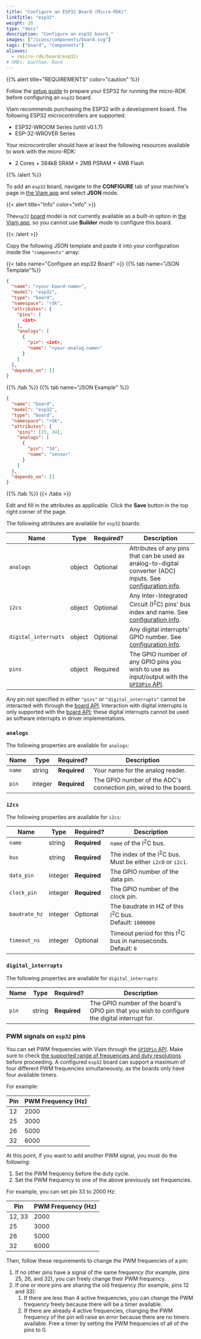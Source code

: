 ```yaml
---
title: "Configure an ESP32 Board (Micro-RDK)"
linkTitle: "esp32"
weight: 20
type: "docs"
description: "Configure an esp32 board."
images: ["/icons/components/board.svg"]
tags: ["board", "components"]
aliases:
  - /micro-rdk/board/esp32/
# SMEs: Gautham, Rand
---
```


{{% alert title="REQUIREMENTS" color="caution" %}}

Follow the [setup guide](/get-started/installation/microcontrollers/) to prepare your ESP32 for running the micro-RDK before configuring an `esp32` board.

Viam recommends purchasing the ESP32 with a development board. The following ESP32 microcontrollers are supported:

- ESP32-WROOM Series (until v0.1.7)
- ESP-32-WROVER Series

Your microcontroller should have at least the following resources available to work with the micro-RDK:

- 2 Cores + 384kB SRAM + 2MB PSRAM + 4MB Flash

{{% /alert %}}

To add an `esp32` board, navigate to the **CONFIGURE** tab of your machine's page in [the Viam app](https://app.viam.com) and select **JSON** mode.

{{< alert title="Info" color="info" >}}

The`esp32` [board](/components/board/) model is not currently available as a built-in option in [the Viam app](https://app.viam.com), so you cannot use **Builder** mode to configure this board.

{{< /alert >}}

Copy the following JSON template and paste it into your configuration inside the `"components"` array:

{{< tabs name="Configure an esp32 Board" >}}
{{% tab name="JSON Template"%}}

```json {class="line-numbers linkable-line-numbers"}
{
  "name": "<your-board-name>",
  "model": "esp32",
  "type": "board",
  "namespace": "rdk",
  "attributes": {
    "pins": [
      <int>
    ],
    "analogs": [
      {
        "pin": <int>,
        "name": "<your-analog-name>"
      }
    ]
  },
  "depends_on": []
}
```

{{% /tab %}}
{{% tab name="JSON Example" %}}

```json {class="line-numbers linkable-line-numbers"}
{
  "name": "board",
  "model": "esp32",
  "type": "board",
  "namespace": "rdk",
  "attributes": {
    "pins": [15, 34],
    "analogs": [
      {
        "pin": "34",
        "name": "sensor"
      }
    ]
  },
  "depends_on": []
}
```

{{% /tab %}}
{{< /tabs >}}

Edit and fill in the attributes as applicable.
Click the **Save** button in the top right corner of the page.

The following attributes are available for `esp32` boards:

<!-- prettier-ignore -->
| Name | Type | Required? | Description |
| ---- | ---- | --------- | ----------- |
| `analogs` | object | Optional | Attributes of any pins that can be used as analog-to-digital converter (ADC) inputs. See [configuration info](#analogs). |
| `i2cs` | object | Optional | Any Inter-Integrated Circuit (I<sup>2</sup>C) pins' bus index and name. See [configuration info](#i2cs). |
| `digital_interrupts` | object | Optional | Any digital interrupts' GPIO number. See [configuration info](#digital_interrupts). |
| `pins` | object | Required | The GPIO number of any GPIO pins you wish to use as input/output with the [`GPIOPin` API](/appendix/apis/#gpio-pins). |

Any pin not specified in either `"pins"` or `"digital_interrupts"` cannot be interacted with through the [board API](/components/board/#api).
Interaction with digital interrupts is only supported with the [board API](/components/board/#api); these digital interrupts cannot be used as software interrupts in driver implementations.

### `analogs`

The following properties are available for `analogs`:

<!-- prettier-ignore -->
| Name | Type | Required? | Description |
| ---- | ---- | --------- | ----------- |
| `name` | string | **Required** | Your name for the analog reader. |
| `pin`| integer | **Required** | The GPIO number of the ADC's connection pin, wired to the board. |

### `i2cs`

The following properties are available for `i2cs`:

<!-- prettier-ignore -->
| Name | Type | Required? | Description |
| ---- | ---- | --------- | ----------- |
|`name`| string| **Required** | `name` of the I<sup>2</sup>C bus. |
|`bus`| string | **Required** | The index of the I<sup>2</sup>C bus. Must be either `i2c0` or `i2c1`. |
|`data_pin`| integer | **Required** | The GPIO number of the data pin. |
|`clock_pin`| integer | **Required** | The GPIO number of the clock pin. |
|`baudrate_hz`| integer | Optional | The baudrate in HZ of this I<sup>2</sup>C bus. <br> Default: `1000000` |
|`timeout_ns`| integer | Optional | Timeout period for this I<sup>2</sup>C bus in nanoseconds. <br> Default: `0` |

### `digital_interrupts`

The following properties are available for `digital_interrupts`:

<!-- prettier-ignore -->
| Name | Type | Required? | Description |
| ---- | ---- | --------- | ----------- |
|`pin`| string | **Required** | The GPIO number of the board's GPIO pin that you wish to configure the digital interrupt for. |

### PWM signals on `esp32` pins

You can set PWM frequencies with Viam through the [`GPIOPin` API](/build/micro-rdk/board/#api). Make sure to check [the supported range of frequencies and duty resolutions](https://docs.espressif.com/projects/esp-idf/en/v4.4/esp32/api-reference/peripherals/ledc.html?#supported-range-of-frequency-and-duty-resolutions) before proceeding.
A configured `esp32` board can support a maximum of four different PWM frequencies simultaneously, as the boards only have four available timers.

For example:

| Pin | PWM Frequency (Hz) |
| --- | ------------------ |
| 12  | 2000               |
| 25  | 3000               |
| 26  | 5000               |
| 32  | 6000               |

At this point, if you want to add another PWM signal, you must do the following:

1. Set the PWM frequency before the duty cycle.
2. Set the PWM frequency to one of the above previously set frequencies.

For example, you can set pin 33 to 2000 Hz:

| Pin    | PWM Frequency (Hz) |
| ------ | ------------------ |
| 12, 33 | 2000               |
| 25     | 3000               |
| 26     | 5000               |
| 32     | 6000               |

Then, follow these requirements to change the PWM frequencies of a pin:

1. If no other pins have a signal of the same frequency (for example, pins 25, 26, and 32), you can freely change their PWM frequency.
2. If one or more pins are sharing the old frequency (for example, pins 12 and 33):
   1. If there are less than 4 active frequencies, you can change the PWM frequency freely because there will be a timer available.
   2. If there are already 4 active frequencies, changing the PWM frequency of the pin will raise an error because there are no timers available. Free a timer by setting the PWM frequencies of all of the pins to 0.
